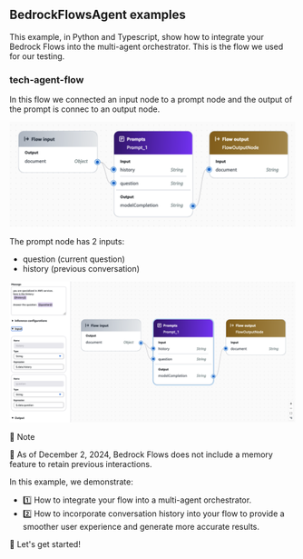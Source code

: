## BedrockFlowsAgent examples
This example, in Python and Typescript, show how to integrate your Bedrock Flows into the multi-agent orchestrator.
This is the flow we used for our testing.

### tech-agent-flow

In this flow we connected an input node to a prompt node and the output of the prompt is connec to an output node.


![tech-agent-flow](./tech-agent-flow.png)


The prompt node has 2 inputs:
- question (current question)
- history (previous conversation)

![prompt-node-configuration](./prompt-config.png)


📝 Note

📅 As of December 2, 2024, Bedrock Flows does not include a memory feature to retain previous interactions.

In this example, we demonstrate:
- 1️⃣ How to integrate your flow into a multi-agent orchestrator.
- 2️⃣ How to incorporate conversation history into your flow to provide a smoother user experience and generate more accurate results.

🚀 Let's get started!

